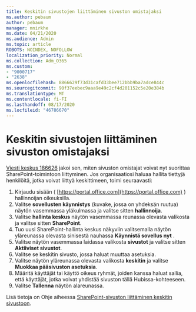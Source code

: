 ```yaml
---
title: Keskitin sivustojen liittäminen sivuston omistajaksi
ms.author: pebaum
author: pebaum
manager: mnirkhe
ms.date: 04/21/2020
ms.audience: Admin
ms.topic: article
ROBOTS: NOINDEX, NOFOLLOW
localization_priority: Normal
ms.collection: Adm_O365
ms.custom:
- "9000717"
- "2638"
ms.openlocfilehash: 8866629f73d31cafd33bee712bbb9ba7adce844c
ms.sourcegitcommit: 90f37eebec9aaa9e49c2cf4d201152c5e20e384b
ms.translationtype: MT
ms.contentlocale: fi-FI
ms.lasthandoff: 08/17/2020
ms.locfileid: "46786670"
---
```

# <a name="associate-hub-sites-as-site-owner"></a>Keskitin sivustojen liittäminen sivuston omistajaksi

[Viesti keskus 186626](https://admin.microsoft.com/Adminportal/Home?source=applauncher#/MessageCenter?id=MC186626) jakoi sen, miten sivuston omistajat voivat nyt suorittaa SharePoint-toimintoon liittyminen. Jos organisaatiosi haluaa hallita tiettyjä henkilöitä, jotka voivat liittyä keskittimeen, toimi seuraavasti: 

1. Kirjaudu sisään ( [https://portal.office.com](https://portal.office.com) ) hallinnoijan oikeuksilla.
2. Valitse **sovellusten käynnistys** (kuvake, jossa on yhdeksän ruutua) näytön vasemmassa yläkulmassa ja valitse sitten **hallinnoija**.
3. Valitse **hallinta keskus** näytön vasemmassa reunassa olevasta valikosta ja valitse sitten **SharePoint**.
4. Tuo uusi SharePoint-hallinta keskus näkyviin valitsemalla näytön yläreunassa olevasta sinisestä nauhassa **Käynnistä sovellus nyt** .
5. Valitse näytön vasemmassa laidassa valikosta **sivustot** ja valitse sitten **Aktiiviset sivustot**.
6. Valitse se keskitin sivusto, jossa haluat muuttaa asetuksia.
7. Valitse näytön yläreunassa olevasta valikosta **keskitin** ja valitse **Muokkaa pääsivuston asetuksia**.
8. Määritä käyttäjät tai käyttö oikeus ryhmät, joiden kanssa haluat sallia, että käyttäjät, jotka voivat yhdistää sivuston tällä Hubissa-kohteeseen.
9. Valitse **Tallenna** näytön alareunassa.

Lisä tietoja on Ohje aiheessa [SharePoint-sivuston liittäminen keskitin sivustoon](https://support.office.com/article/associate-a-sharepoint-site-with-a-hub-site-ae0009fd-af04-4d3d-917d-88edb43efc05). 
